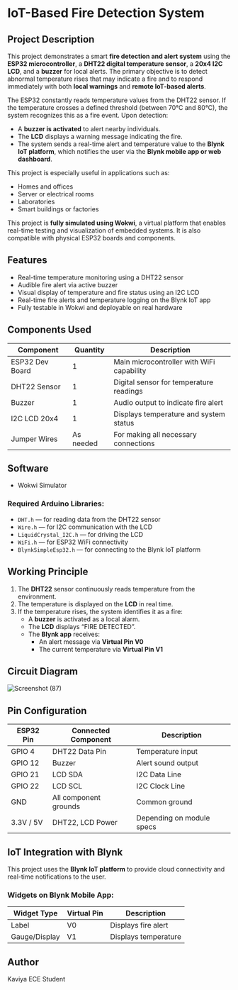# IoT-Based Fire Detection System 

## Project Description

This project demonstrates a smart **fire detection and alert system** using the **ESP32 microcontroller**, a **DHT22 digital temperature sensor**, a **20x4 I2C LCD**, and a **buzzer** for local alerts. The primary objective is to detect abnormal temperature rises that may indicate a fire and to respond immediately with both **local warnings** and **remote IoT-based alerts**.

The ESP32 constantly reads temperature values from the DHT22 sensor. If the temperature crosses a defined threshold (between 70°C and 80°C), the system recognizes this as a fire event. Upon detection:

- A **buzzer is activated** to alert nearby individuals.
- The **LCD** displays a warning message indicating the fire.
- The system sends a real-time alert and temperature value to the **Blynk IoT platform**, which notifies the user via the **Blynk mobile app or web dashboard**.

This project is especially useful in applications such as:
- Homes and offices
- Server or electrical rooms
- Laboratories
- Smart buildings or factories


This project is **fully simulated using Wokwi**, a virtual platform that enables real-time testing and visualization of embedded systems. It is also compatible with physical ESP32 boards and components.



## Features

- Real-time temperature monitoring using a DHT22 sensor
- Audible fire alert via active buzzer
- Visual display of temperature and fire status using an I2C LCD
- Real-time fire alerts and temperature logging on the Blynk IoT app
- Fully testable in Wokwi and deployable on real hardware



## Components Used

| Component         | Quantity | Description                               |
|------------------|----------|-------------------------------------------|
| ESP32 Dev Board  | 1        | Main microcontroller with WiFi capability |
| DHT22 Sensor     | 1        | Digital sensor for temperature readings   |
| Buzzer           | 1        | Audio output to indicate fire alert       |
| I2C LCD 20x4     | 1        | Displays temperature and system status    |
| Jumper Wires     | As needed| For making all necessary connections      |



## Software
- Wokwi Simulator
### Required Arduino Libraries:
- `DHT.h` — for reading data from the DHT22 sensor
- `Wire.h` — for I2C communication with the LCD
- `LiquidCrystal_I2C.h` — for driving the LCD
- `WiFi.h` — for ESP32 WiFi connectivity
- `BlynkSimpleEsp32.h` — for connecting to the Blynk IoT platform


## Working Principle

1. The **DHT22** sensor continuously reads temperature from the environment.
2. The temperature is displayed on the **LCD** in real time.
3. If the temperature rises, the system identifies it as a fire:
   - A **buzzer** is activated as a local alarm.
   - The **LCD** displays “FIRE DETECTED”.
   - The **Blynk app** receives:
     - An alert message via **Virtual Pin V0**
     - The current temperature via **Virtual Pin V1**


## Circuit Diagram

![Screenshot (87)](https://github.com/user-attachments/assets/12f80dba-5e54-4803-9ec2-c64722ce85fc)


## Pin Configuration

| ESP32 Pin | Connected Component | Description               |
|-----------|---------------------|---------------------------|
| GPIO 4   | DHT22 Data Pin      | Temperature input         |
| GPIO 12   | Buzzer              | Alert sound output        |
| GPIO 21   | LCD SDA             | I2C Data Line             |
| GPIO 22   | LCD SCL             | I2C Clock Line            |
| GND       | All component grounds | Common ground            |
| 3.3V / 5V | DHT22, LCD Power    | Depending on module specs |


## IoT Integration with Blynk

This project uses the **Blynk IoT platform** to provide cloud connectivity and real-time notifications to the user.

###  Widgets on Blynk Mobile App:

| Widget Type | Virtual Pin | Description             |
|-------------|-------------|-------------------------|
| Label       | V0          | Displays fire alert     |
| Gauge/Display | V1        | Displays temperature    |

## Author
Kaviya
ECE Student
